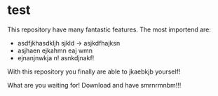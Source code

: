 test
====

This repository have many fantastic features. The most importend are:
 - asdfjkhasdkljh sjkld -> asjkdfhajksn
 - asjhaen ejkahmn eaj wmn
 - ejnanjnwkja n! asnkdjnakf!
 
With this repository you finally are able to jkaebkjb yourself!

What are you waiting for! Download and have smrnrmnbm!!!
